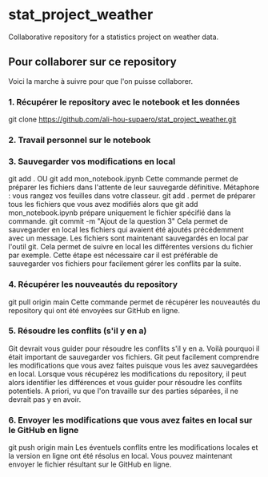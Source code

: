 # stat_project_weather
Collaborative repository for a statistics project on weather data.

## Pour collaborer sur ce repository
Voici la marche à suivre pour que l'on puisse collaborer.

### 1. Récupérer le repository avec le notebook et les données
git clone https://github.com/ali-hou-supaero/stat_project_weather.git

### 2. Travail personnel sur le notebook

### 3. Sauvegarder vos modifications en local
git add . OU git add mon_notebook.ipynb
Cette commande permet de préparer les fichiers dans l'attente de leur sauvegarde définitive. Métaphore : vous rangez vos feuilles dans votre classeur.
git add . permet de préparer tous les fichiers que vous avez modifiés alors que git add mon_notebook.ipynb prépare uniquement le fichier spécifié dans la commande.
git commit -m "Ajout de la question 3"
Cela permet de sauvegarder en local les fichiers qui avaient été ajoutés précédemment avec un message. Les fichiers sont maintenant sauvegardés en local par l'outil git. Cela permet de suivre en local les différentes versions du fichier par exemple.
Cette étape est nécessaire car il est préférable de sauvegarder vos fichiers pour facilement gérer les conflits par la suite.

### 4. Récupérer les nouveautés du repository
git pull origin main
Cette commande permet de récupérer les nouveautés du repository qui ont été envoyées sur GitHub en ligne.

### 5. Résoudre les conflits (s'il y en a)
Git devrait vous guider pour résoudre les conflits s'il y en a.
Voilà pourquoi il était important de sauvegarder vos fichiers. Git peut facilement comprendre les modifications que vous avez faites puisque vous les avez sauvegardées en local. Lorsque vous récupérez les modifications du repository, il peut alors identifier les différences et vous guider pour résoudre les conflits potentiels.
A priori, vu que l'on travaille sur des parties séparées, il ne devrait pas y en avoir.

### 6. Envoyer les modifications que vous avez faites en local sur le GitHub en ligne
git push origin main
Les éventuels conflits entre les modifications locales et la version en ligne ont été résolus en local. Vous pouvez maintenant envoyer le fichier résultant sur le GitHub en ligne.
